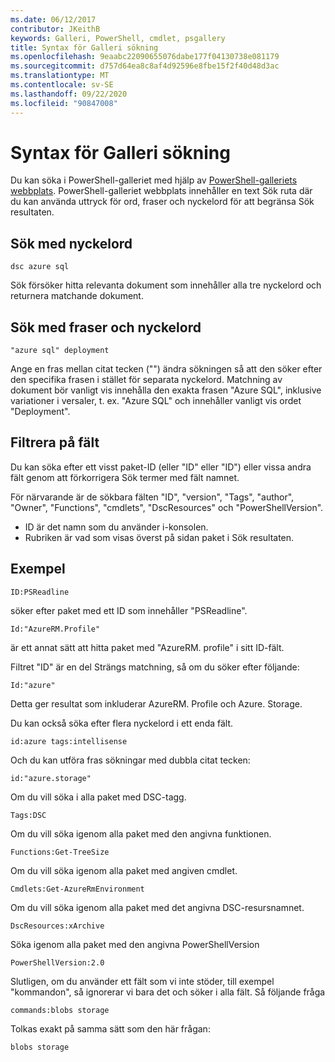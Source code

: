 ```yaml
---
ms.date: 06/12/2017
contributor: JKeithB
keywords: Galleri, PowerShell, cmdlet, psgallery
title: Syntax för Galleri sökning
ms.openlocfilehash: 9eaabc22090655076dabe177f04130738e081179
ms.sourcegitcommit: d757d64ea8c8af4d92596e8fbe15f2f40d48d3ac
ms.translationtype: MT
ms.contentlocale: sv-SE
ms.lasthandoff: 09/22/2020
ms.locfileid: "90847008"
---
```

# <a name="gallery-search-syntax"></a>Syntax för Galleri sökning

Du kan söka i PowerShell-galleriet med hjälp av [PowerShell-galleriets webbplats](https://www.powershellgallery.com/). PowerShell-galleriet webbplats innehåller en text Sök ruta där du kan använda uttryck för ord, fraser och nyckelord för att begränsa Sök resultaten.

## <a name="search-by-keywords"></a>Sök med nyckelord

```Syntax
dsc azure sql
```

Sök försöker hitta relevanta dokument som innehåller alla tre nyckelord och returnera matchande dokument.

## <a name="search-using-phrases-and-keywords"></a>Sök med fraser och nyckelord

```Syntax
"azure sql" deployment
```

Ange en fras mellan citat tecken ("") ändra sökningen så att den söker efter den specifika frasen i stället för separata nyckelord. Matchning av dokument bör vanligt vis innehålla den exakta frasen "Azure SQL", inklusive variationer i versaler, t. ex. "Azure SQL" och innehåller vanligt vis ordet "Deployment".

## <a name="filtering-on-fields"></a>Filtrera på fält

Du kan söka efter ett visst paket-ID (eller "ID" eller "ID") eller vissa andra fält genom att förkorrigera Sök termer med fält namnet.

För närvarande är de sökbara fälten "ID", "version", "Tags", "author", "Owner", "Functions", "cmdlets", "DscResources" och "PowerShellVersion".

- ID är det namn som du använder i-konsolen.
- Rubriken är vad som visas överst på sidan paket i Sök resultaten.

## <a name="examples"></a>Exempel

```Syntax
ID:PSReadline
```

söker efter paket med ett ID som innehåller "PSReadline".

```Syntax
Id:"AzureRM.Profile"
```

är ett annat sätt att hitta paket med "AzureRM. profile" i sitt ID-fält.

Filtret "ID" är en del Strängs matchning, så om du söker efter följande:

```Syntax
Id:"azure"
```

Detta ger resultat som inkluderar AzureRM. Profile och Azure. Storage.

Du kan också söka efter flera nyckelord i ett enda fält.

```Syntax
id:azure tags:intellisense
```

Och du kan utföra fras sökningar med dubbla citat tecken:

```Syntax
id:"azure.storage"
```

Om du vill söka i alla paket med DSC-tagg.

```Syntax
Tags:DSC
```

Om du vill söka igenom alla paket med den angivna funktionen.

```Syntax
Functions:Get-TreeSize
```

Om du vill söka igenom alla paket med angiven cmdlet.

```Syntax
Cmdlets:Get-AzureRmEnvironment
```

Om du vill söka igenom alla paket med det angivna DSC-resursnamnet.

```Syntax
DscResources:xArchive
```

Söka igenom alla paket med den angivna PowerShellVersion

```Syntax
PowerShellVersion:2.0
```

Slutligen, om du använder ett fält som vi inte stöder, till exempel "kommandon", så ignorerar vi bara det och söker i alla fält. Så följande fråga

```Syntax
commands:blobs storage
```

Tolkas exakt på samma sätt som den här frågan:

```Syntax
blobs storage
```
